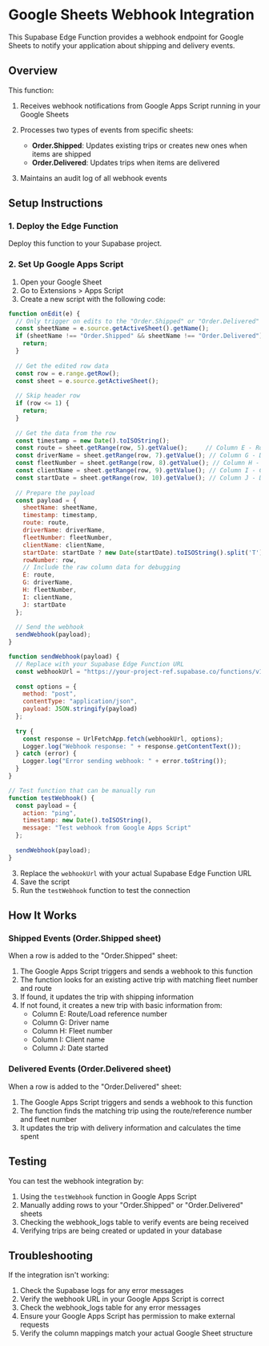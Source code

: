 # Google Sheets Webhook Integration

This Supabase Edge Function provides a webhook endpoint for Google Sheets to notify your application about shipping and delivery events.

## Overview

This function:

1. Receives webhook notifications from Google Apps Script running in your Google Sheets
2. Processes two types of events from specific sheets:
   - **Order.Shipped**: Updates existing trips or creates new ones when items are shipped
   - **Order.Delivered**: Updates trips when items are delivered

3. Maintains an audit log of all webhook events

## Setup Instructions

### 1. Deploy the Edge Function

Deploy this function to your Supabase project.

### 2. Set Up Google Apps Script

1. Open your Google Sheet
2. Go to Extensions > Apps Script
3. Create a new script with the following code:

```javascript
function onEdit(e) {
  // Only trigger on edits to the "Order.Shipped" or "Order.Delivered" sheets
  const sheetName = e.source.getActiveSheet().getName();
  if (sheetName !== "Order.Shipped" && sheetName !== "Order.Delivered") {
    return;
  }
  
  // Get the edited row data
  const row = e.range.getRow();
  const sheet = e.source.getActiveSheet();
  
  // Skip header row
  if (row <= 1) {
    return;
  }
  
  // Get the data from the row
  const timestamp = new Date().toISOString();
  const route = sheet.getRange(row, 5).getValue();     // Column E - Route/Load ref number
  const driverName = sheet.getRange(row, 7).getValue(); // Column G - Driver name
  const fleetNumber = sheet.getRange(row, 8).getValue(); // Column H - Fleet Number
  const clientName = sheet.getRange(row, 9).getValue(); // Column I - Client name
  const startDate = sheet.getRange(row, 10).getValue(); // Column J - Date started
  
  // Prepare the payload
  const payload = {
    sheetName: sheetName,
    timestamp: timestamp,
    route: route,
    driverName: driverName,
    fleetNumber: fleetNumber,
    clientName: clientName,
    startDate: startDate ? new Date(startDate).toISOString().split('T')[0] : new Date().toISOString().split('T')[0],
    rowNumber: row,
    // Include the raw column data for debugging
    E: route,
    G: driverName,
    H: fleetNumber,
    I: clientName,
    J: startDate
  };
  
  // Send the webhook
  sendWebhook(payload);
}

function sendWebhook(payload) {
  // Replace with your Supabase Edge Function URL
  const webhookUrl = "https://your-project-ref.supabase.co/functions/v1/google-sheets-webhook";
  
  const options = {
    method: "post",
    contentType: "application/json",
    payload: JSON.stringify(payload)
  };
  
  try {
    const response = UrlFetchApp.fetch(webhookUrl, options);
    Logger.log("Webhook response: " + response.getContentText());
  } catch (error) {
    Logger.log("Error sending webhook: " + error.toString());
  }
}

// Test function that can be manually run
function testWebhook() {
  const payload = {
    action: "ping",
    timestamp: new Date().toISOString(),
    message: "Test webhook from Google Apps Script"
  };
  
  sendWebhook(payload);
}
```

3. Replace the `webhookUrl` with your actual Supabase Edge Function URL
4. Save the script
5. Run the `testWebhook` function to test the connection

## How It Works

### Shipped Events (Order.Shipped sheet)

When a row is added to the "Order.Shipped" sheet:

1. The Google Apps Script triggers and sends a webhook to this function
2. The function looks for an existing active trip with matching fleet number and route
3. If found, it updates the trip with shipping information
4. If not found, it creates a new trip with basic information from:
   - Column E: Route/Load reference number
   - Column G: Driver name
   - Column H: Fleet number
   - Column I: Client name
   - Column J: Date started

### Delivered Events (Order.Delivered sheet)

When a row is added to the "Order.Delivered" sheet:

1. The Google Apps Script triggers and sends a webhook to this function
2. The function finds the matching trip using the route/reference number and fleet number
3. It updates the trip with delivery information and calculates the time spent

## Testing

You can test the webhook integration by:

1. Using the `testWebhook` function in Google Apps Script
2. Manually adding rows to your "Order.Shipped" or "Order.Delivered" sheets
3. Checking the webhook_logs table to verify events are being received
4. Verifying trips are being created or updated in your database

## Troubleshooting

If the integration isn't working:

1. Check the Supabase logs for any error messages
2. Verify the webhook URL in your Google Apps Script is correct
3. Check the webhook_logs table for any error messages
4. Ensure your Google Apps Script has permission to make external requests
5. Verify the column mappings match your actual Google Sheet structure